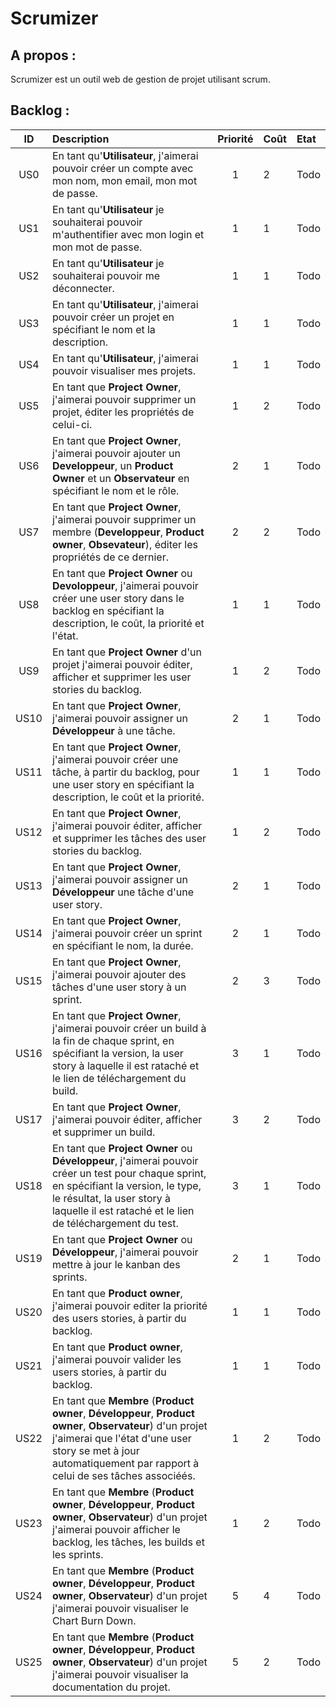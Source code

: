 Scrumizer
=========

A propos :
----------
Scrumizer est un outil web de gestion de projet utilisant scrum.

Backlog :
---------

|ID |Description|Priorité|Coût|Etat|
|:-:|:----------|:------:|:---|:---|
|US0|En tant qu'**Utilisateur**, j'aimerai pouvoir créer un compte avec mon nom, mon email, mon mot de passe.|1|2|Todo|
|US1|En tant qu'**Utilisateur** je souhaiterai pouvoir m'authentifier avec mon login et mon mot de passe.|1|1|Todo|
|US2|En tant qu'**Utilisateur** je souhaiterai pouvoir me déconnecter.|1|1|Todo|
|US3|En tant qu'**Utilisateur**, j'aimerai pouvoir créer un projet en spécifiant le nom et la description.|1|1|Todo|
|US4|En tant qu'**Utilisateur**, j'aimerai pouvoir visualiser mes projets.|1|1|Todo|
|US5|En tant que **Project Owner**, j'aimerai pouvoir supprimer un projet,  éditer les propriétés de celui-ci.|1|2|Todo|
|US6|En tant que **Project Owner**, j'aimerai pouvoir ajouter un **Developpeur**, un **Product Owner** et un **Observateur** en spécifiant le nom et le rôle.|2|1|Todo|
|US7|En tant que **Project Owner**, j'aimerai pouvoir supprimer un membre (**Developpeur**, **Product owner**, **Obsevateur**), éditer les propriétés de ce dernier.|2|2|Todo|
|US8|En tant que **Project Owner** ou **Devoloppeur**, j'aimerai pouvoir créer une user story dans le backlog en spécifiant la description, le coût, la priorité et l'état.|1|1|Todo|
|US9|En tant que **Project Owner** d'un projet j'aimerai pouvoir éditer, afficher et supprimer les user stories du backlog.|1|2|Todo|
|US10|En tant que **Project Owner**, j'aimerai pouvoir assigner un **Développeur** à une tâche.|2|1|Todo|
|US11|En tant que **Project Owner**, j'aimerai pouvoir créer une tâche, à partir du backlog, pour une user story en spécifiant la description, le coût et la priorité.|1|1|Todo|
|US12|En tant que **Project Owner**, j'aimerai pouvoir éditer, afficher et supprimer les tâches des user stories du backlog.|1|2|Todo|
|US13|En tant que **Project Owner**, j'aimerai pouvoir assigner un **Développeur** une tâche d'une user story.|2|1|Todo|
|US14|En tant que **Project Owner**, j'aimerai pouvoir créer un sprint en spécifiant le nom, la durée.|2|1|Todo|
|US15|En tant que **Project Owner**, j'aimerai pouvoir ajouter des tâches d'une user story à un sprint.|2|3|Todo|
|US16|En tant que **Project Owner**, j'aimerai pouvoir créer un build à la fin de chaque sprint, en spécifiant la version, la user story à laquelle il est rataché et le lien de téléchargement du build.|3|1|Todo|
|US17|En tant que **Project Owner**, j'aimerai pouvoir éditer, afficher et supprimer un build.|3|2|Todo|
|US18|En tant que **Project Owner** ou **Développeur**, j'aimerai pouvoir créer un test pour chaque sprint, en spécifiant la version, le type, le résultat, la user story à laquelle il est rataché et le lien de téléchargement du test.|3|1|Todo|
|US19|En tant que **Project Owner** ou **Développeur**, j'aimerai pouvoir mettre à jour le kanban des sprints.|2|1|Todo|
|US20|En tant que **Product owner**, j'aimerai pouvoir editer la priorité des users stories, à partir du backlog.|1|1|Todo|
|US21|En tant que **Product owner**, j'aimerai pouvoir valider les users stories, à partir du backlog.|1|1|Todo|
|US22|En tant que **Membre** (**Product owner**, **Développeur**, **Product owner**, **Observateur**) d'un projet j'aimerai que l'état d'une user story se met à jour automatiquement par rapport à celui de ses tâches associéés.|1|2|Todo|
|US23|En tant que **Membre** (**Product owner**, **Développeur**, **Product owner**, **Observateur**) d'un projet j'aimerai pouvoir afficher le backlog, les tâches, les builds et les sprints.|1|2|Todo|
|US24|En tant que **Membre** (**Product owner**, **Développeur**, **Product owner**, **Observateur**) d'un projet j'aimerai pouvoir visualiser le Chart Burn Down.|5|4|Todo|
|US25|En tant que **Membre** (**Product owner**, **Développeur**, **Product owner**, **Observateur**) d'un projet j'aimerai pouvoir visualiser la documentation du projet.|5|2|Todo|

